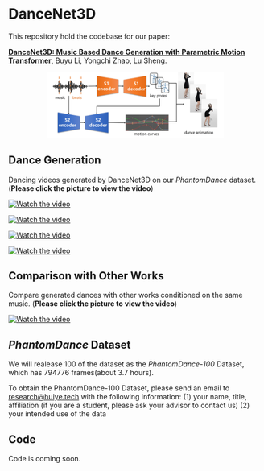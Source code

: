# DanceNet3D

This repository hold the codebase for our paper:

**[DanceNet3D: Music Based Dance Generation with Parametric Motion Transformer](https://arxiv.org/abs/2103.10206)**, Buyu Li, Yongchi Zhao, Lu Sheng.

<p align="center">
    <img src="Resource/overview.png", width=70%>
</p>

## Dance Generation

Dancing videos generated by DanceNet3D on our *PhantomDance* dataset. (**Please click the picture to view the video**)

[![Watch the video](https://huiye-tech.github.io/files/NiZuiZuiZuiZhongYao.png)](https://huiye-tech.github.io/files/NiZuiZuiZuiZhongYao.mp4)

[![Watch the video](https://huiye-tech.github.io/files/MangZhong.png)](https://huiye-tech.github.io/files/MangZhong.mp4)

[![Watch the video](https://huiye-tech.github.io/files/Girls.png)](https://huiye-tech.github.io/files/Girls.mp4)

[![Watch the video](https://huiye-tech.github.io/files/YouDingTian_self.png)](https://huiye-tech.github.io/files/YouDingTian_self.mp4)

## Comparison with Other Works

Compare generated dances with other works conditioned on the same music. (**Please click the picture to view the video**)

[![Watch the video](https://huiye-tech.github.io/files/StayTonight.png)](https://huiye-tech.github.io/files/StayTonight.mp4)

## *PhantomDance* Dataset

We will realease 100 of the dataset as the *PhantomDance-100* Dataset, which has 794776 frames(about 3.7 hours).

To obtain the PhantomDance-100 Dataset, please send an email to research@huiye.tech with the following information:
(1) your name, title, affiliation (if you are a student, please ask your advisor to contact us)
(2) your intended use of the data

## Code

Code is coming soon.